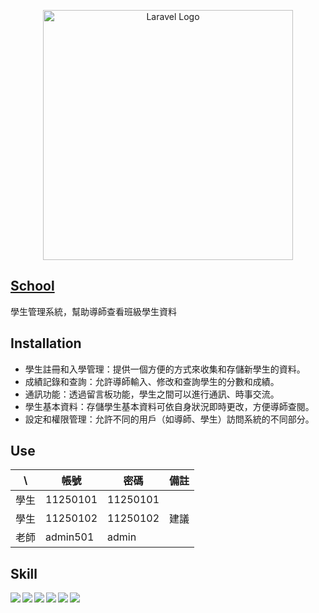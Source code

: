 <p align="center"><a href="https://www.php.net/" target="_blank"><img src="https://www.php.net/images/logos/php-logo.svg" width="400" alt="Laravel Logo"></a></p>

## [School](https://wda.mackliu.com/s1120210/school)

學生管理系統，幫助導師查看班級學生資料

## Installation

- 學生註冊和入學管理：提供一個方便的方式來收集和存儲新學生的資料。
- 成績記錄和查詢：允許導師輸入、修改和查詢學生的分數和成績。
- 通訊功能：透過留言板功能，學生之間可以進行通訊、時事交流。
- 學生基本資料：存儲學生基本資料可依自身狀況即時更改，方便導師查閱。
- 設定和權限管理：允許不同的用戶（如導師、學生）訪問系統的不同部分。

## Use

| \ | 帳號 | 密碼 | 備註 |
|---------|---------|---------|---------|
| 學生 | 11250101 | 11250101 |  |
| 學生 | 11250102 | 11250102 | 建議 |
| 老師 | admin501 | admin |  |

## Skill

<p align="center">
<img align="left" src="https://img.shields.io/badge/-Php-777BB4?logo=php&logoColor=white&logoWidith=200&style=for-the-badge"/>
<img align="left" src="https://img.shields.io/badge/-JavaScript-F7DF1E?logo=javascript&logoColor=black&style=for-the-badge"/>
<img align="left" src="https://img.shields.io/badge/-HTML5-E34F26?logo=html5&logoColor=white&style=for-the-badge"/>
<img align="left" src="https://img.shields.io/badge/-CSS3-3776AB?logo=css3&logoColor=white&style=for-the-badge"/>
<img align="left" src="https://img.shields.io/badge/-BootStrap-7952B3?logo=bootstrap&logoColor=white&style=for-the-badge"/>
<img align="left" src="https://img.shields.io/badge/-MySQL-3776AB?logo=mysql&logoColor=white&style=for-the-badge"/>
</p>

